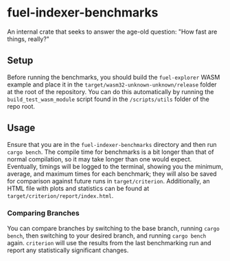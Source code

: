 # fuel-indexer-benchmarks

An internal crate that seeks to answer the age-old question: "How fast are things, really?"

## Setup

Before running the benchmarks, you should build the `fuel-explorer` WASM example 
and place it in the `target/wasm32-unknown-unknown/release` folder at the root of the repository. 
You can do this automatically by running the `build_test_wasm_module` script found 
in the `/scripts/utils` folder of the repo root.

## Usage

Ensure that you are in the `fuel-indexer-benchmarks` directory and then run `cargo bench`. The
compile time for benchmarks is a bit longer than that of normal compilation, so it may take longer 
than one would expect. Eventually, timings will be logged to the terminal, showing you the minimum, 
average, and maximum times for each benchmark; they will also be saved for comparison against future 
runs in `target/criterion`. Additionally, an HTML file with plots and statistics can be found at 
`target/criterion/report/index.html`.

### Comparing Branches

You can compare branches by switching to the base branch, running `cargo bench`, then switching to your
desired branch, and running `cargo bench` again. `criterion` will use the results from the last benchmarking 
run and report any statistically significant changes.